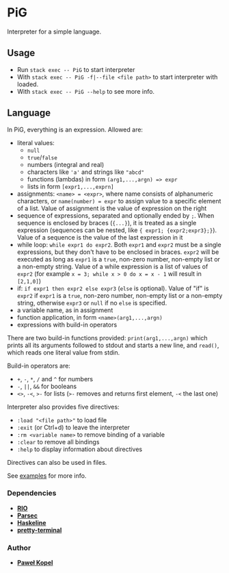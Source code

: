 # PiG

Interpreter for a simple language.

## Usage  

* Run `stack exec -- PiG` to start interpreter
* With `stack exec -- PiG -f|--file <file path>` to start interpreter with <file> loaded.
* With `stack exec -- PiG --help` to see more info.

## Language

In PiG, everything is an expression. Allowed are:

* literal values: 
    * `null`
    * `true`/`false`
    * numbers (integral and real)
    * characters like `'a'` and strings like `"abcd"`
    * functions (lambdas) in form `(arg1,...,argn) => expr`
    * lists in form `[expr1,...,exprn]`
* assignments: `<name> = <expr>`, where name consists of alphanumeric characters, or `name(number) = expr` to assign value to a specific element of a list. Value of assignment is the value of expression on the right
* sequence of expressions, separated and optionally ended by `;`. When sequence is enclosed by braces (`{...}`), it is treated as a single expression (sequences can be nested, like `{ expr1; {expr2;expr3};}`). Value of a sequence is the value of the last expression in it
* while loop: `while expr1 do expr2`. Both `expr1` and `expr2` must be a single expressions, but they don't have to be enclosed in braces. `expr2` will be executed as long as `expr1` is a `true`, non-zero number, non-empty list or a non-empty string. Value of a while expression is a list of values of `expr2` (for example `x = 3; while x > 0 do x = x - 1` will result in `[2,1,0]`)
* if: `if expr1 then expr2 else expr3` (`else` is optional). Value of "if" is `expr2` if `expr1` is a `true`, non-zero number, non-empty list or a non-empty string, otherwise `expr3` or `null` if no `else` is specified.
* a variable name, as in assignment
* function application, in form `<name>(arg1,...,argn)`
* expressions with build-in operators

There are two build-in functions provided: `print(arg1,...,argn)` which prints all its arguments followed to stdout and starts a new line, and `read()`, which reads one literal value from stdin.

Build-in operators are:
* `+`, `-`, `*`, `/` and `^` for numbers
* `-`, `||`, `&&` for booleans
* `<>`, `-<`, `>-` for lists (`>-` removes and returns first element, `-<` the last one)

Interpreter also provides five directives:
* `:load "<file path>"` to load file
* `:exit` (or Ctrl+d) to leave the interpreter
* `:rm <variable name>` to remove binding of a variable
* `:clear` to remove all bindings
* `:help` to display information about directives

Directives can also be used in files.

See [examples](https://github.com/PKopel/PiG/tree/master/examples) for more info.

### Dependencies
* **[RIO](https://hackage.haskell.org/package/rio)**
* **[Parsec](https://hackage.haskell.org/package/parsec)**
* **[Haskeline](https://hackage.haskell.org/package/haskeline)**
* **[pretty-terminal](https://github.com/loganmac/pretty-terminal)**

### Author

* **[Paweł Kopel](https://github.com/PKopel)**
